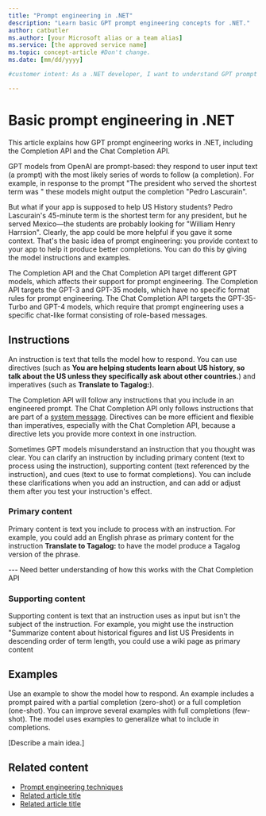```yaml
---
title: "Prompt engineering in .NET"
description: "Learn basic GPT prompt engineering concepts for .NET."
author: catbutler
ms.author: [your Microsoft alias or a team alias]
ms.service: [the approved service name]
ms.topic: concept-article #Don't change.
ms.date: [mm/dd/yyyy]

#customer intent: As a .NET developer, I want to understand GPT prompt engineering so that I can build more efficient and effective AI chat apps.

---
```


# Basic prompt engineering in .NET

This article explains how GPT prompt engineering works in .NET, including the Completion API and the Chat Completion API. 

GPT models from OpenAI are prompt-based: they respond to user input text (a prompt) with the most likely series of words to follow (a completion). For example, in response to the prompt "The president who served the shortest term was " these models might output the completion "Pedro Lascurain". 

But what if your app is supposed to help US History students? Pedro Lascurain's 45-minute term is the shortest term for any president, but he served Mexico&mdash;the students are probably looking for "William Henry Harrsion". Clearly, the app could be more helpful if you gave it some context. That's the basic idea of prompt engineering: you provide context to your app to help it produce better completions. You can do this by giving the model instructions and examples.

The Completion API and the Chat Completion API target different GPT models, which affects their support for prompt engineering. The Completion API targets the GPT-3 and GPT-35 models, which have no specific format rules for prompt engineering. The Chat Completion API targets the GPT-35-Turbo and GPT-4 models, which require that prompt engineering uses a specific chat-like format consisting of role-based messages. 

## Instructions

An instruction is text that tells the model how to respond. You can use directives (such as **You are helping students learn about US history, so talk about the US unless they specifically ask about other countries.**) and imperatives (such as **Translate to Tagalog:**). 

The Completion API will follow any instructions that you include in an engineered prompt. The Chat Completion API only follows instructions that are part of a [system message](https://learn.microsoft.com/en-us/azure/ai-services/openai/concepts/advanced-prompt-engineering?pivots=programming-language-chat-completions#system-message). Directives can be more efficient and flexible than imperatives, especially with the Chat Completion API, because a directive lets you provide more context in one instruction.

Sometimes GPT models misunderstand an instruction that you thought was clear. You can clarify an instruction by including primary content (text to process using the instruction), supporting content (text referenced by the instruction), and cues (text to use to format completions). You can include these clarifications when you add an instruction, and can add or adjust them after you test your instruction's effect. 
 
### Primary content

Primary content is text you include to process with an instruction. For example, you could add an English phrase as primary content for the instruction **Translate to Tagalog:** to have the model produce a Tagalog version of the phrase. 
 
--- Need better understanding of how this works with the Chat Completion API

### Supporting content

Supporting content is text that an instruction uses as input but isn't the subject of the instruction. For example, you might use the instruction "Summarize content about historical figures and list US Presidents in descending order of term length, you could use a wiki page as primary content

## Examples 

Use an example to show the model how to respond. An example includes a prompt paired with a partial completion (zero-shot) or a full completion (one-shot). You can improve several examples with full completions (few-shot). The model uses examples to generalize what to include in completions. 

[Describe a main idea.]

<!-- Required: Main ideas - H2

Use one or more H2 sections to describe the main ideas
of the concept.

Follow each H2 heading with a sentence about how
the section contributes to the whole. Then, describe 
the concept's critical features as you define what it is.

-->

## Related content

- [Prompt engineering techniques](https://learn.microsoft.com/en-us/azure/ai-services/openai/concepts/advanced-prompt-engineering)
- [Related article title](link.md)
- [Related article title](link.md)

<!--

Remove all comments except the customer intent
before you sign off or merge to the main branch.

-->

